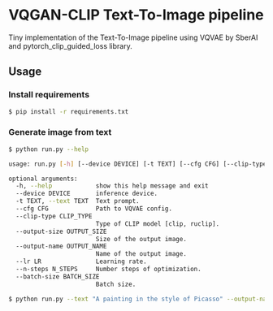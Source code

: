 # VQGAN-CLIP Text-To-Image pipeline

Tiny implementation of the Text-To-Image pipeline using VQVAE by SberAI and pytorch_clip_guided_loss library.

## Usage

### Install requirements

```bash
$ pip install -r requirements.txt
```

### Generate image from text

```bash
$ python run.py --help

usage: run.py [-h] [--device DEVICE] [-t TEXT] [--cfg CFG] [--clip-type CLIP_TYPE] [--output-size OUTPUT_SIZE] [--output-name OUTPUT_NAME] [--lr LR] [--n-steps N_STEPS] [--batch-size BATCH_SIZE]

optional arguments:
  -h, --help            show this help message and exit
  --device DEVICE       inference device.
  -t TEXT, --text TEXT  Text prompt.
  --cfg CFG             Path to VQVAE config.
  --clip-type CLIP_TYPE
                        Type of CLIP model [clip, ruclip].
  --output-size OUTPUT_SIZE
                        Size of the output image.
  --output-name OUTPUT_NAME
                        Name of the output image.
  --lr LR               Learning rate.
  --n-steps N_STEPS     Number steps of optimization.
  --batch-size BATCH_SIZE
                        Batch size.
```

```bash
$ python run.py --text "A painting in the style of Picasso" --output-name output.png
```